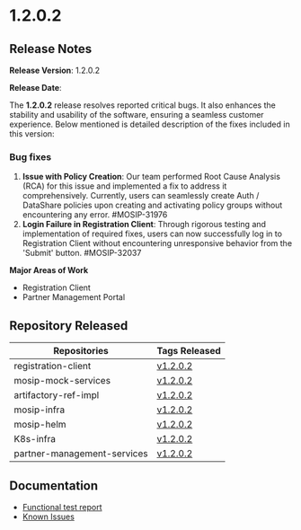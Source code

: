 # 1.2.0.2

## Release Notes

**Release Version**: 1.2.0.2

**Release Date**:

The **1.2.0.2** release resolves reported critical bugs. It also enhances the stability and usability of the software, ensuring a seamless customer experience. Below mentioned is detailed description of the fixes included in this version:

### Bug fixes

1. **Issue with Policy Creation**: Our team performed Root Cause Analysis (RCA) for this issue and implemented a fix to address it comprehensively. Currently, users can seamlessly create Auth / DataShare policies upon creating and activating policy groups without encountering any error. #MOSIP-31976
2. **Login Failure in Registration Client**: Through rigorous testing and implementation of required fixes, users can now successfully log in to Registration Client without encountering unresponsive behavior from the 'Submit' button. #MOSIP-32037

**Major Areas of Work**

* Registration Client
* Partner Management Portal

## Repository Released

| Repositories                | Tags Released                                                                |
| --------------------------- | ---------------------------------------------------------------------------- |
| registration-client         | [v1.2.0.2](https://github.com/mosip/registration-client/tree/v1.2.0.2)       |
| mosip-mock-services         | [v1.2.0.2](https://github.com/mosip/mosip-mock-services/tree/v1.2.0.2)       |
| artifactory-ref-impl        | [v1.2.0.2](https://github.com/mosip/artifactory-ref-impl/tree/v1.2.0.2)      |
| mosip-infra                 | [v1.2.0.2](https://github.com/mosip/mosip-infra/tree/v1.2.0.2)               |
| mosip-helm                  | [v1.2.0.2](https://github.com/mosip/mosip-helm/tree/v1.2.0.2)                |
| K8s-infra                   | [v1.2.0.2](https://github.com/mosip/k8s-infra/tree/v1.2.0.2)                 |
| partner-management-services | [v1.2.0.2](https://github.com/mosip/partner-management-portal/tree/v1.2.0.2) |

## Documentation

* [Functional test report](https://docs.mosip.io/1.2.0/releases/1.2.0.2/test-report)
* [Known Issues](https://mosip.atlassian.net/issues/?jql=labels%20%3D%20%22known\_issue\_1202%22)
